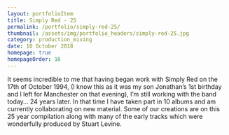 ```yaml
---
layout: portfolioItem
title: Simply Red - 25
permalink: /portfolio/simply-red-25/
thumbnail: /assets/img/portfolio_headers/simply-red-25.jpg
category: production_mixing
date: 10 October 2018
homepage: true
homepageOrder: 16
---
```


It seems incredible to me that having began work with Simply Red on the 17th of October 1994, (I know this as it was my son Jonathan’s 1st birthday and I left for Manchester on that evening), I’m still working with the band today… 24 years later. In that time I have taken part in 10 albums and am currently collaborating on new material. Some of our creations are on this 25 year compilation along with many of the early tracks which were wonderfully produced by Stuart Levine. 